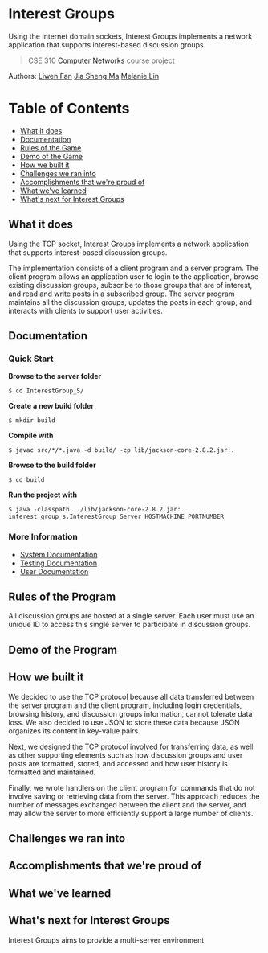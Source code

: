 # Interest Groups
Using the Internet domain sockets, Interest Groups implements a network application that supports interest-based discussion groups.

> CSE 310 [Computer Networks](https://www.cs.stonybrook.edu/students/Undergraduate-Studies/courses/CSE310) course project

Authors: [Liwen Fan](https://github.com/liwenwenwen) 	[Jia Sheng Ma](https://github.com/majiasheng) 	[Melanie Lin](https://github.com/melanie0926)

# Table of Contents
* [What it does](#intro)
* [Documentation](#documentation)
* [Rules of the Game](#rules)
* [Demo of the Game](#demo)
* [How we built it](#built)
* [Challenges we ran into](#challenges)
* [Accomplishments that we're proud of](#accomplishments)
* [What we've learned](#learned)
* [What's next for Interest Groups](#next)

## What it does <a id="intro"> </a>

Using the TCP socket, Interest Groups implements a network application that supports interest-based discussion groups. 

The implementation consists of a client program and a server program. The client program allows an application user to login to the application, browse existing discussion groups, subscribe to those groups that are of interest, and read and write posts in a subscribed group. The server program maintains all the discussion groups, updates the posts in each group, and interacts with clients to support user activities.  

## Documentation <a id="documentation"> </a>

### Quick Start

**Browse to the server folder**

`$ cd InterestGroup_S/`

**Create a new build folder**

`$ mkdir build`

**Compile with**

`$ javac src/*/*.java -d build/ -cp lib/jackson-core-2.8.2.jar:.`

**Browse to the build folder**

`$ cd build`

**Run the project with**

`$ java -classpath ../lib/jackson-core-2.8.2.jar:. interest_group_s.InterestGroup_Server HOSTMACHINE PORTNUMBER`

### More Information

* [System Documentation](https://github.com/melanie0926/Interest-Groups/files/671443/System.Documentation.pdf)
* [Testing Documentation](https://github.com/melanie0926/Interest-Groups/files/671444/Testing.Documentation.pdf)
* [User Documentation](https://github.com/melanie0926/Interest-Groups/files/671446/User.Documentation.pdf)

## Rules of the Program <a id="rules"> </a>

All discussion groups are hosted at a single server. Each user must use an unique ID to access this single server to participate in discussion groups.

## Demo of the Program <a id="demo"> </a>



## How we built it <a id="built"> </a>

We decided to use the TCP protocol because all data transferred between the server program and the client program, including login credentials, browsing history, and discussion groups information, cannot tolerate data loss. We also decided to use JSON to store these data because JSON organizes its content in key-value pairs.

Next, we designed the TCP protocol involved for transferring data, as well as other supporting elements such as how discussion groups and user posts are formatted, stored, and accessed and how user history is formatted and maintained. 

Finally, we wrote handlers on the client program for commands that do not involve saving or retrieving data from the server. This approach reduces the number of messages exchanged between the client and the server, and may allow the server to more efficiently support a large number of clients.

## Challenges we ran into <a id="challenges"> </a>



## Accomplishments that we're proud of <a id="accomplishments"> </a>


## What we've learned <a id="learned"> </a>


## What's next for Interest Groups <a id="next"> </a>

Interest Groups aims to provide a multi-server environment







